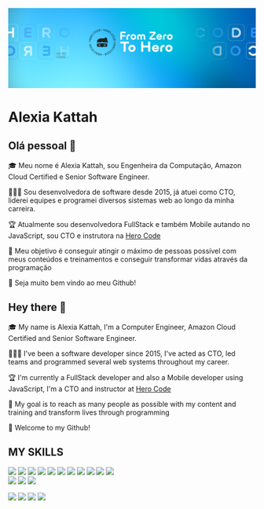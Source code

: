 <img width="auto" src="https://github.com/HeroCodeBR/.github/blob/main/GITHUB.png">


# Alexia Kattah

## Olá pessoal 👋
🎓 Meu nome é Alexia Kattah, sou Engenheira da Computação, Amazon Cloud Certified e Senior Software Engineer. 

👩🏻‍💻 Sou desenvolvedora de software desde 2015, já atuei como CTO, liderei equipes e programei diversos sistemas web ao longo da minha carreira.

🏆 Atualmente sou desenvolvedora FullStack e também Mobile autando no JavaScript, sou CTO e instrutora na [Hero Code](https://herocode.com.br)

🎯 Meu objetivo é conseguir atingir o máximo de pessoas possível com meus conteúdos e treinamentos e conseguir transformar vidas através da programação 

💜 Seja muito bem vindo ao meu Github!

## Hey there 👋
🎓 My name is Alexia Kattah, I'm a Computer Engineer, Amazon Cloud Certified and Senior Software Engineer.

👩🏻‍💻 I've been a software developer since 2015, I've acted as CTO, led teams and programmed several web systems throughout my career.

🏆 I'm currently a FullStack developer and also a Mobile developer using JavaScript, I'm a CTO and instructor at [Hero Code](https://herocode.com.br)

🎯 My goal is to reach as many people as possible with my content and training and transform lives through programming

💜 Welcome to my Github!

  
## MY SKILLS
 
<div>
<img width="30px" src="https://cdn.jsdelivr.net/gh/devicons/devicon/icons/typescript/typescript-original.svg" />
<img width="30px" src="https://cdn.jsdelivr.net/gh/devicons/devicon/icons/javascript/javascript-original.svg" />
<img width="30px" src="https://cdn.jsdelivr.net/gh/devicons/devicon/icons/nodejs/nodejs-original.svg" />
<img width="30px" src="https://cdn.jsdelivr.net/gh/devicons/devicon/icons/react/react-original.svg" />
<img width="30px" src="https://cdn.jsdelivr.net/gh/devicons/devicon/icons/docker/docker-original.svg" />
<img width="30px" src="https://cdn.jsdelivr.net/gh/devicons/devicon/icons/amazonwebservices/amazonwebservices-original.svg" />
<img width="30px" src="https://cdn.jsdelivr.net/gh/devicons/devicon/icons/googlecloud/googlecloud-original.svg" />
<img width="30px" src="https://cdn.jsdelivr.net/gh/devicons/devicon/icons/bitbucket/bitbucket-original.svg" />
<img width="30px" src="https://cdn.jsdelivr.net/gh/devicons/devicon/icons/html5/html5-original.svg" />
<img width="30px" src="https://cdn.jsdelivr.net/gh/devicons/devicon/icons/mongodb/mongodb-original.svg" />
<img width="30px" src="https://cdn.jsdelivr.net/gh/devicons/devicon/icons/linux/linux-original.svg" />
 <br />
<img width="30px" src="https://cdn.jsdelivr.net/gh/devicons/devicon/icons/mysql/mysql-original.svg" />
<img width="30px" src="https://cdn.jsdelivr.net/gh/devicons/devicon/icons/postgresql/postgresql-original.svg" />
<img width="30px" src="https://cdn.jsdelivr.net/gh/devicons/devicon/icons/redux/redux-original.svg" />
 
 
 
 
 
 
 
</div>


<div>

 <a href="https://www.instagram.com/alexiakattah"><img src="https://img.shields.io/badge/Instagram-E4405F?style=for-the-badge&logo=instagram&logoColor=white" /></a>
 <a href="contato@alexiakattah.com.br"><img src="https://img.shields.io/badge/Gmail-D14836?style=for-the-badge&logo=gmail&logoColor=white" /></a>
 <a href="https://www.linkedin.com/in/alexiakattah/"><img src="https://img.shields.io/badge/LinkedIn-0077B5?style=for-the-badge&logo=linkedin&logoColor=white" /></a>
 <a href="https://www.youtube.com/@herocodebr"><img src="https://img.shields.io/badge/YouTube-FF0000?style=for-the-badge&logo=youtube&logoColor=white" /></a>
 
 
</div>
